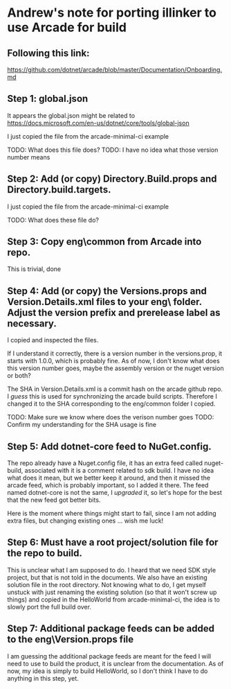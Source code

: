 # Andrew's note for porting illinker to use Arcade for build

## Following this link:
https://github.com/dotnet/arcade/blob/master/Documentation/Onboarding.md

## Step 1: global.json
It appears the global.json might be related to https://docs.microsoft.com/en-us/dotnet/core/tools/global-json

I just copied the file from the arcade-minimal-ci example

TODO: What does this file does?
TODO: I have no idea what those version number means

## Step 2: Add (or copy) Directory.Build.props and Directory.build.targets.

I just copied the file from the arcade-minimal-ci example

TODO: What does these file do?

## Step 3: Copy eng\common from Arcade into repo.

This is trivial, done

## Step 4: Add (or copy) the Versions.props and Version.Details.xml files to your eng\ folder. Adjust the version prefix and prerelease label as necessary.

I copied and inspected the files. 

If I understand it correctly, there is a version number in the versions.prop, it starts with 1.0.0, which is probably fine. As of now, I don't know what does this version number goes, maybe the assembly version or the nuget version or both?

The SHA in Version.Details.xml is a commit hash on the arcade github repo. I *guess* this is used for synchronizing the arcade build scripts. Therefore I changed it to the SHA corresponding to the eng/common folder I copied.

TODO: Make sure we know where does the verison number goes
TODO: Confirm my understanding for the SHA usage is fine

## Step 5: Add dotnet-core feed to NuGet.config.

The repo already have a Nuget.config file, it has an extra feed called nuget-build, associated with it is a comment related to sdk build. I have no idea what does it mean, but we better keep it around, and then it missed the arcade feed, which is probably important, so I added it there. The feed named dotnet-core is not the same, I *upgraded* it, so let's hope for the best that the new feed got better bits.

Here is the moment where things might start to fail, since I am not adding extra files, but changing existing ones ... wish me luck!

## Step 6: Must have a root project/solution file for the repo to build.

This is unclear what I am supposed to do. I heard that we need SDK style project, but that is not told in the documents. We also have an existing solution file in the root directory. Not knowing what to do, I get myself unstuck with just renaming the existing solution (so that it won't screw up things) and copied in the HelloWorld from arcade-minimal-ci, the idea is to slowly port the full build over.

## Step 7: Additional package feeds can be added to the eng\Version.props file

I am guessing the additional package feeds are meant for the feed I will need to use to build the product, it is unclear from the documentation. As of now, my idea is simply to build HelloWorld, so I don't think I have to do anything in this step, yet.

